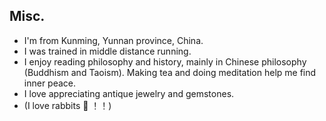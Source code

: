 ## Misc.
- I'm from Kunming, Yunnan province, China.
- I was trained in middle distance running.
- I enjoy reading philosophy and history, mainly in Chinese philosophy (Buddhism and Taoism). 
  Making tea and doing meditation help me find inner peace.
- I love appreciating antique jewelry and gemstones.
- (I love rabbits 🐰 ！！)
